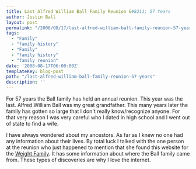 ```yaml
---
title: Last Alfred William Ball Family Reunion &#8211; 57 Years
author: Justin Ball
layout: post
permalink: "/2008/08/17/last-alfred-william-ball-family-reunion-57-years/"
tags:
  - "Family"
  - "family history"
  - "Family"
  - "family history"
  - "family reunion"
date: '2008-08-17T06:00:00Z'
templateKey: blog-post
path: "/last-alfred-william-ball-family-reunion-57-years"
description: ''
---
```


For 57 years the Ball family has held an annual reunion. This year was the last. Alfred William Ball was my great grandfather. This many years later the family has gotten so large that I don't really know/recognize anyone. For that very reason I was very careful who I dated in high school and I went out of state to find a wife.

I have always wondered about my ancestors. As far as I knew no one had any information about their lives. By total luck I talked with the one person at the reunion who just happened to mention that she found this website for the [Weight Family][1]. It has some information about where the Ball family came from. These types of discoveries are why I love the internet.

 [1]: http://weightfamily.net/Pioneers/Default.htm
